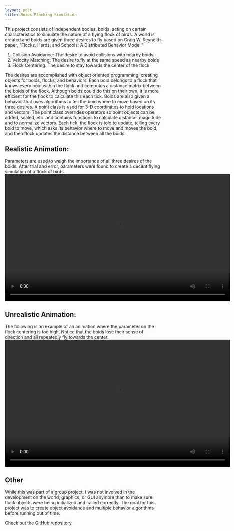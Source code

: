 ```yaml
---
layout: post
title: Boids Flocking Simulation
---
```


This project consists of independent bodies, boids, acting on certain characteristics to simulate the nature of a flying flock of birds. A world is created and boids are given three desires to fly based on Craig W. Reynolds paper, "Flocks, Herds, and Schools: A Distributed Behavior Model."

 <ol>
  <li>Collision Avoidance: The desire to avoid collisions with nearby boids</li>
  <li>Velocity Matching: The desire to fly at the same speed as nearby boids</li>
  <li>Flock Centering: The desire to stay towards the center of the flock</li>
</ol> 

The desires are accomplished with object oriented programming, creating objects for boids, flocks, and behaviors. Each boid belongs to a flock that knows every boid within the flock and computes a distance matrix between the boids of the flock. Although boids could do this on their own, it is more efficient for the flock to calculate this each tick. Boids are also given a behavior that uses algorithms to tell the boid where to move based on its three desires. A point class is used for 3-D coordinates to hold locations and vectors. The point class overrides operators so point objects can be added, scaled, etc. and contains functions to calculate distance, magnitude and to normalize vectors. Each tick, the flock is told to update, telling every boid to move, which asks its behavior where to move and moves the boid, and then flock updates the distance between all the boids. 

<h2>Realistic Animation:</h2>
Parameters are used to weigh the importance of all three desires of the boids. After trial and error, parameters were found to create a decent flying simulation of a flock of birds.
<video width="720" height="405" controls>
  <source src="../static/boid_goodex.mp4" type="video/mp4">
Your browser does not support the video tag.
</video> 

<h2>Unrealistic Animation:</h2>
The following is an example of an animation where the parameter on the flock centering is too high. Notice that the boids lose their sense of direction and all repeatedly fly towards the center.
<video width="720" height="405" controls>
  <source src="../static/boid_badex.mp4" type="video/mp4">
Your browser does not support the video tag.
</video> 

<h2>Other</h2>
While this was part of a group project, I was not involved in the development on the world, graphics, or GUI anymore than to make sure flock objects were being initialized and called correctly. The goal for this project was to create object avoidance and multiple behavior algorithms before running out of time.

<p>Check out the <a href="https://github.com/WSCU/boids" target="_blank">GitHub repository</a></p>
